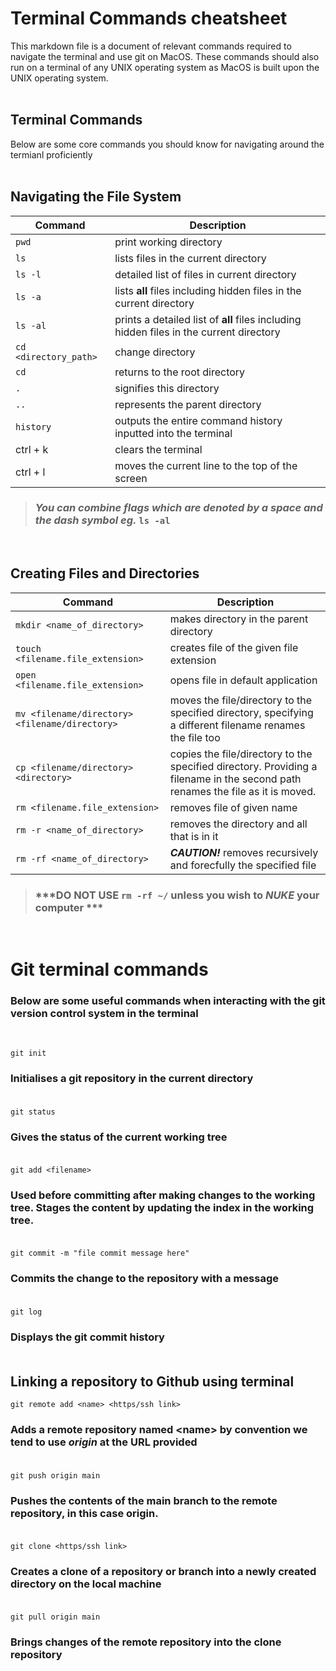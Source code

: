 # Terminal Commands cheatsheet

This markdown file is a document of relevant commands required to navigate the terminal and use git on MacOS. These commands should also run on a terminal of any UNIX operating system as MacOS is built upon the UNIX operating system. <br><br>

## Terminal Commands

Below are some core commands you should know for navigating around the termianl proficiently <br><br>

## Navigating the File System

| **Command** | Description |
| --- | --- |
| `pwd` | print working directory |
| `ls` | lists files in the current directory |
| `ls -l`| detailed list of files in current directory |
| `ls -a` | lists **all** files including hidden files in the current directory |
| `ls -al`| prints a detailed list of **all** files including hidden files in the current directory |
| `cd <directory_path>`| change directory |
| `cd` | returns to the root directory |
| `.`| signifies this directory |
| `..`| represents the parent directory |
| `history`| outputs the entire command history inputted into the terminal |
| ctrl + k | clears the terminal
| ctrl + l | moves the current line to the top of the screen |

> ### *You can combine flags which are denoted by a space and the dash symbol eg.* `ls -al`

<br>

## Creating Files and Directories

| **Command** | Description |
| --- | --- |
| `mkdir <name_of_directory>` | makes directory in the parent directory |
| `touch <filename.file_extension>`| creates file of the given file extension |
| `open <filename.file_extension>`| opens file in default application |
| `mv <filename/directory> <filename/directory>`| moves the file/directory to the specified directory, specifying a different filename renames the file too
| `cp <filename/directory> <directory>`| copies the file/directory to the specified directory. Providing a filename in the second path renames the file as it is moved.
| `rm <filename.file_extension>` | removes file of given name |
| `rm -r <name_of_directory>`| removes the directory and all that is in it |
| `rm -rf <name_of_directory>`| ***CAUTION!*** removes recursively and forecfully the specified file |

> ### ***DO NOT USE `rm -rf ~/` unless you wish to ***NUKE*** your computer  ***

<br>

# Git terminal commands

### Below are some useful commands when interacting with the git version control system in the terminal

<br> 

```
git init 
```
### Initialises a git repository in the current directory <br><br>

```
git status
```
### Gives the status of the current working tree <br><br>

```
git add <filename>
```
### Used before committing after making changes to the working tree. Stages the content by updating the index in the working tree. <br><br>

```
git commit -m "file commit message here"
```
### Commits the change to the repository with a message <br><br>

```
git log
```
### Displays the git commit history <br><br>

## Linking a repository to Github using terminal

```
git remote add <name> <https/ssh link>
```
### Adds a remote repository named \<name> by convention we tend to use ***origin*** at the URL provided <br><br>

```
git push origin main
```
### Pushes the contents of the main branch to the remote repository, in this case origin. <br><br>

```
git clone <https/ssh link>
```
### Creates a clone of a repository or branch into a newly created directory on the local machine <br><br>

```
git pull origin main
```
### Brings changes of the remote repository into the clone repository